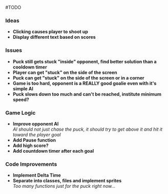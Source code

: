 #TODO

### Ideas
- **Clicking causes player to shoot up**
- **Display different text based on scores**

### Issues
- **Puck still gets stuck "inside" opponent, find better solution than a cooldown timer**
- **Player can get "stuck" on the side of the screen**
- **Puck can get "stuck" on the side of the screen or in a corner**
- **Game is too hard, opponent is a REALLY good goalie even with it's simple AI**
- **Puck slows down too much and can't be reached, institute minimum speed?**

### Game Logic
- **Improve opponent AI**  
  *AI should not just chase the puck, it should try to get above it and hit it toward the player goal*
- **Add Pause function**
- **Add high score?**
- **Add countdown timer after each goal**

### Code Improvements
- **Implement Delta Time**
- **Separate into classes, files and implement sprites**  
  *Too many functions just for the puck right now...*
  